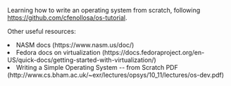 Learning how to write an operating system from scratch, following https://github.com/cfenollosa/os-tutorial.

Other useful resources:
<list>
<li>NASM docs (https://www.nasm.us/doc/)</li>
<li>Fedora docs on virtualization (https://docs.fedoraproject.org/en-US/quick-docs/getting-started-with-virtualization/)</li>
<li>Writing a Simple Operating System -- from Scratch PDF (http://www.cs.bham.ac.uk/~exr/lectures/opsys/10_11/lectures/os-dev.pdf)
<list>
